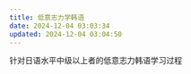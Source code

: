 ```yaml
---
title: 低意志力学韩语
date: 2024-12-04 03:03:34
updated: 2024-12-04 03:04:50
---
```

针对日语水平中级以上者的低意志力韩语学习过程

